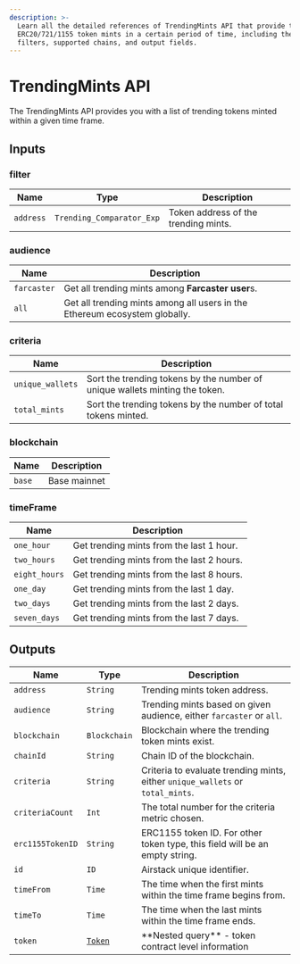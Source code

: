 ```yaml
---
description: >-
  Learn all the detailed references of TrendingMints API that provide trending
  ERC20/721/1155 token mints in a certain period of time, including the input
  filters, supported chains, and output fields.
---
```


# TrendingMints API

The TrendingMints API provides you with a list of trending tokens minted within a given time frame.

## Inputs

### filter

| Name      | Type                      | Description                          |
| --------- | ------------------------- | ------------------------------------ |
| `address` | `Trending_Comparator_Exp` | Token address of the trending mints. |

### audience

| Name        | Description                                                                |
| ----------- | -------------------------------------------------------------------------- |
| `farcaster` | Get all trending mints among **Farcaster user**s.                          |
| `all`       | Get all trending mints among all users in the Ethereum ecosystem globally. |

### criteria

| Name             | Description                                                                 |
| ---------------- | --------------------------------------------------------------------------- |
| `unique_wallets` | Sort the trending tokens by the number of unique wallets minting the token. |
| `total_mints`    | Sort the trending tokens by the number of total tokens minted.              |

### blockchain

| Name   | Description  |
| ------ | ------------ |
| `base` | Base mainnet |

### timeFrame

| Name          | Description                               |
| ------------- | ----------------------------------------- |
| `one_hour`    | Get trending mints from the last 1 hour.  |
| `two_hours`   | Get trending mints from the last 2 hours. |
| `eight_hours` | Get trending mints from the last 8 hours. |
| `one_day`     | Get trending mints from the last 1 day.   |
| `two_days`    | Get trending mints from the last 2 days.  |
| `seven_days`  | Get trending mints from the last 7 days.  |

## Outputs

| Name             | Type                     | Description                                                                    |
| ---------------- | ------------------------ | ------------------------------------------------------------------------------ |
| `address`        | `String`                 | Trending mints token address.                                                  |
| `audience`       | `String`                 | Trending mints based on given audience, either `farcaster` or `all`.           |
| `blockchain`     | `Blockchain`             | Blockchain where the trending token mints exist.                               |
| `chainId`        | `String`                 | Chain ID of the blockchain.                                                    |
| `criteria`       | `String`                 | Criteria to evaluate trending mints, either `unique_wallets` or `total_mints`. |
| `criteriaCount`  | `Int`                    | The total number for the criteria metric chosen.                               |
| `erc1155TokenID` | `String`                 | ERC1155 token ID. For other token type, this field will be an empty string.    |
| `id`             | `ID`                     | Airstack unique identifier.                                                    |
| `timeFrom`       | `Time`                   | The time when the first mints within the time frame begins from.               |
| `timeTo`         | `Time`                   | The time when the last mints within the time frame ends.                       |
| `token`          | [`Token`](tokens-api.md) | \*\*Nested query\*\* - token contract level information                        |
